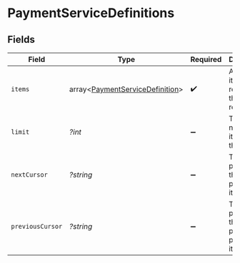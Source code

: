 # PaymentServiceDefinitions


## Fields

| Field                                                            | Type                                                             | Required                                                         | Description                                                      | Example                                                          |
| ---------------------------------------------------------------- | ---------------------------------------------------------------- | ---------------------------------------------------------------- | ---------------------------------------------------------------- | ---------------------------------------------------------------- |
| `items`                                                          | array<[PaymentServiceDefinition](./PaymentServiceDefinition.md)> | :heavy_check_mark:                                               | A list of items returned for this request.                       |                                                                  |
| `limit`                                                          | *?int*                                                           | :heavy_minus_sign:                                               | The number of items for this page.                               | 20                                                               |
| `nextCursor`                                                     | *?string*                                                        | :heavy_minus_sign:                                               | The cursor pointing at the next page of items.                   | ZXhhbXBsZTE                                                      |
| `previousCursor`                                                 | *?string*                                                        | :heavy_minus_sign:                                               | The cursor pointing at the previous page of items.               | Xkjss7asS                                                        |